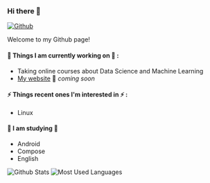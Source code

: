 ### Hi there 👋

 
 
[![Github](https://img.shields.io/badge/-Github-000?style=flat&logo=Github&logoColor=white)](https://github.com/Flymetwothemoon)

 
Welcome to my Github page! 
 
 
#### 🌱 Things I am currently working on 🌱 : 
- Taking online courses about Data Science and Machine Learning 
- [My website](http://flymetothemoon.cn/) 🚀 *coming soon*
 
 
#### ⚡ Things recent ones I'm interested in ⚡ : 
- Linux
#### 🌻 I am studying 🌻
- Android
- Compose
- English

![Github Stats](https://github-readme-stats.vercel.app/api?username=Flymetwothemoon&show_icons=true&theme=dark&count_private=true)
![Most Used Languages](https://github-readme-stats.vercel.app/api/top-langs/?username=Flymetwothemoon&theme=dark&layout=compact)


